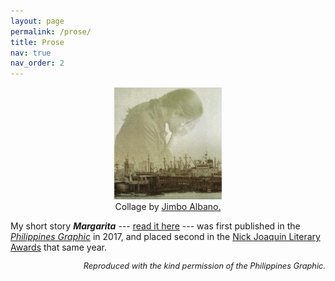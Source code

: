 ```yaml
---
layout: page
permalink: /prose/
title: Prose
nav: true
nav_order: 2
---
```


<div style="width: 50%; margin-left: auto; margin-right: auto;">
<figure>
        <img class="img-fluid rounded z-depth-1" src="/assets/img/margarita-cover.jpg" alt="In foreground, ships docked at an old pier; in background, a woman with her face in her hands"/>
<figcaption><center>Collage by <a href="https://www.linkedin.com/in/jimbo-albano-48028540/?originalSubdomain=ph">Jimbo Albano.</a></center></figcaption>
</figure>
</div>

My short story ***Margarita*** --- [read it here](/assets/pdf/margarita_scottleechua.pdf) --- was first published in the *[Philippines Graphic](https://philippinesgraphic.com.ph/)* in 2017, and placed second in the [Nick Joaquin Literary Awards](https://philippinesgraphic.com.ph/2017/09/14/millennials-bring-home-the-bacon-at-2017-njla/) that same year.

<div style="font-size: 0.8rem; text-align: right;">
<i>Reproduced with the kind permission of the Philippines Graphic.</i>
</div>